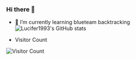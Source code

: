 ### Hi there 👋

- 🌱 I’m currently learning blueteam backtracking
![Lucifer1993's GitHub stats](https://github-readme-stats.vercel.app/api?username=anuraghazra&show_icons=true&theme=dracula)

- Visitor Count

![Visitor Count](https://profile-counter.glitch.me/Lucifer1993/count.svg)
